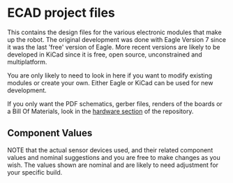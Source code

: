 # ECAD project files

This contains the design files for the various electronic modules that make up the robot. The original development was done with Eagle Version 7 since it was the last 'free' version of Eagle. More recent versions are likely to be developed in KiCad since it is free, open source, unconstrained and multiplatform. 

You are only likely to need to look in here if you want to modify existing modules or create your own. Either Eagle or KiCad can be used for new development.

If you only want the PDF schematics, gerber files, renders of the boards or a Bill Of Materials, look in the [hardware section](https://github.com/ukmars/ukmarsbot/tree/master/hardware) of the repository. 

## Component Values

NOTE that the actual sensor devices used, and their related component values and nominal suggestions and you are free to make changes as you wish. The values shown are nominal and are likely to need adjustment for your specific build.
